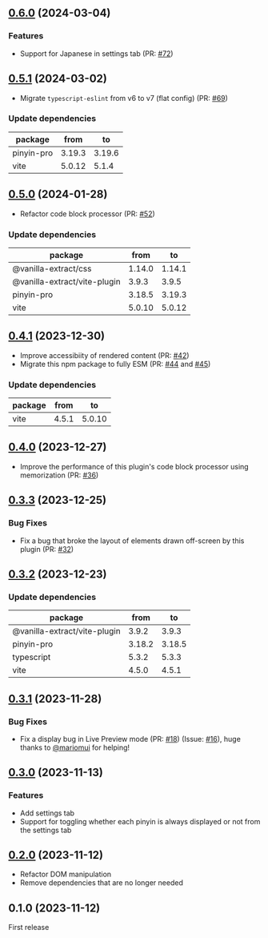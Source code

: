 ## [0.6.0](https://github.com/0918nobita/obsidian-zhongwen-block/compare/0.5.1...0.6.0) (2024-03-04)

### Features

-   Support for Japanese in settings tab (PR: [#72](https://github.com/0918nobita/obsidian-zhongwen-block/pull/72))

## [0.5.1](https://github.com/0918nobita/obsidian-zhongwen-block/compare/0.5.0...0.5.1) (2024-03-02)

-   Migrate `typescript-eslint` from v6 to v7 (flat config) (PR: [#69](https://github.com/0918nobita/obsidian-zhongwen-block/pull/69))

### Update dependencies

| package    | from   | to     |
| ---------- | ------ | ------ |
| pinyin-pro | 3.19.3 | 3.19.6 |
| vite       | 5.0.12 | 5.1.4  |

## [0.5.0](https://github.com/0918nobita/obsidian-zhongwen-block/compare/0.4.1...0.5.0) (2024-01-28)

-   Refactor code block processor (PR: [#52](https://github.com/0918nobita/obsidian-zhongwen-block/pull/52))

### Update dependencies

| package                      | from   | to     |
| ---------------------------- | ------ | ------ |
| @vanilla-extract/css         | 1.14.0 | 1.14.1 |
| @vanilla-extract/vite-plugin | 3.9.3  | 3.9.5  |
| pinyin-pro                   | 3.18.5 | 3.19.3 |
| vite                         | 5.0.10 | 5.0.12 |

## [0.4.1](https://github.com/0918nobita/obsidian-zhongwen-block/compare/0.4.0...0.4.1) (2023-12-30)

-   Improve accessibiity of rendered content (PR: [#42](https://github.com/0918nobita/obsidian-zhongwen-block/pull/42))
-   Migrate this npm package to fully ESM (PR: [#44](https://github.com/0918nobita/obsidian-zhongwen-block/pull/44) and [#45](https://github.com/0918nobita/obsidian-zhongwen-block/pull/45))

### Update dependencies

| package | from  | to     |
| ------- | ----- | ------ |
| vite    | 4.5.1 | 5.0.10 |

## [0.4.0](https://github.com/0918nobita/obsidian-zhongwen-block/compare/0.3.3...0.4.0) (2023-12-27)

-   Improve the performance of this plugin's code block processor using memorization (PR: [#36](https://github.com/0918nobita/obsidian-zhongwen-block/pull/36))

## [0.3.3](https://github.com/0918nobita/obsidian-zhongwen-block/compare/0.3.2...0.3.3) (2023-12-25)

### Bug Fixes

-   Fix a bug that broke the layout of elements drawn off-screen by this plugin (PR: [#32](https://github.com/0918nobita/obsidian-zhongwen-block/pull/32))

## [0.3.2](https://github.com/0918nobita/obsidian-zhongwen-block/compare/0.3.1...0.3.2) (2023-12-23)

### Update dependencies

| package                      | from   | to     |
| ---------------------------- | ------ | ------ |
| @vanilla-extract/vite-plugin | 3.9.2  | 3.9.3  |
| pinyin-pro                   | 3.18.2 | 3.18.5 |
| typescript                   | 5.3.2  | 5.3.3  |
| vite                         | 4.5.0  | 4.5.1  |

## [0.3.1](https://github.com/0918nobita/obsidian-zhongwen-block/compare/0.3.0...0.3.1) (2023-11-28)

### Bug Fixes

-   Fix a display bug in Live Preview mode (PR: [#18](https://github.com/0918nobita/obsidian-zhongwen-block/pull/18)) (Issue: [#16](https://github.com/0918nobita/obsidian-zhongwen-block/issues/16)), huge thanks to [@mariomui](https://github.com/mariomui) for helping!

## [0.3.0](https://github.com/0918nobita/obsidian-zhongwen-block/compare/0.2.0...0.3.0) (2023-11-13)

### Features

-   Add settings tab
-   Support for toggling whether each pinyin is always displayed or not from the settings tab

## [0.2.0](https://github.com/0918nobita/obsidian-zhongwen-block/compare/0.1.0...0.2.0) (2023-11-12)

-   Refactor DOM manipulation
-   Remove dependencies that are no longer needed

## 0.1.0 (2023-11-12)

First release
